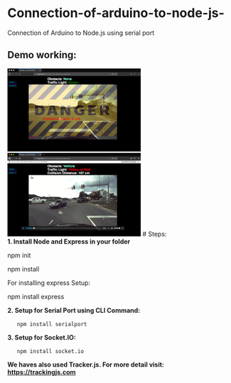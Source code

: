 # Connection-of-arduino-to-node-js-
Connection of Arduino to Node.js using serial port
## Demo working:
<img src="demo/demo1.png" width="300">
<br />
<img src="demo/demo2.png" width="300">
# Steps:<br> 
 <b> 1. Install Node and Express in your folder </b>

  
  npm init
  
  npm install 
  
 For installing express Setup:
 
  npm install express

 
 <b> 2. Setup for Serial Port using CLI Command: </b>
    
       npm install serialport
       
 <b> 3. Setup for Socket.IO: </b>
 
       npm install socket.io
       
 <b> We haves also used Tracker.js. For more detail visit: https://trackingjs.com </b>
 
